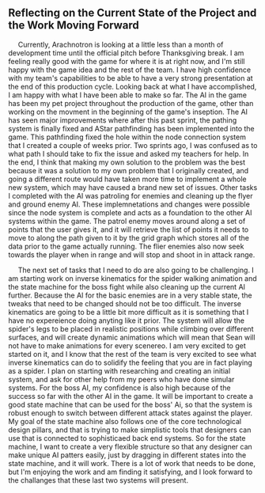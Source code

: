 
Reflecting on the Current State of the Project and the Work Moving Forward
------

&nbsp;&nbsp;&nbsp;&nbsp;&nbsp;Currently, Arachnotron is looking at a little less than a month of development time until the official pitch before Thanksgiving break. I am feeling really good with the game for where it is at right now, and I'm still happy with the game idea and the rest of the team. I have high confidence with my team's capabilities to be able to have a very strong presentation at the end of this production cycle. Looking back at what I have accomplished, I am happy with what I have been able to make so far. The AI in the game has been my pet project throughout the production of the game, other than working on the movment in the beginning of the game's inseption. The AI has seen major improvements where after this past sprint, the pathing system is finally fixed and AStar pathfinding has been implemented into the game. This pathfinding fixed the hole within the node connection system that I created a couple of weeks prior. Two sprints ago, I was confused as to what path I should take to fix the issue and asked my teachers for help. In the end, I think that making my own solution to the problem was the best because it was a solution to my own problem that I originally created, and going a different route would have taken more time to implement a whole new system, which may have caused a brand new set of issues. Other tasks I completed with the AI was patroling for enemies and cleaning up the flyer and ground enemy AI. These implemnetations and changes were possible since the node system is complete and acts as a foundation to the other AI systems within the game. The patrol enemy moves around along a set of points that the user gives it, and it will retrieve the list of points it needs to move to along the path given to it by the grid graph which stores all of the data prior to the game actually running. The flier enemies also now seek towards the player when in range and will stop and shoot in in attack range.

&nbsp;&nbsp;&nbsp;&nbsp;&nbsp;The next set of tasks that I need to do are also going to be challenging. I am starting work on inverse kinematics for the spider walking animation and the state machine for the boss fight while also cleaning up the current AI further. Because the AI for the basic enemies are in a very stable state, the tweaks that need to be changed should not be too difficult. The inverse kinematics are going to be a little bit more difficult as it is something that I have no expereience doing anyting like it prior. The system will allow the spider's legs to be placed in realistic positions while climbing over different surfaces, and will create dynamic animations which will mean that Sean will not have to make animations for every scenereo. I am very excited to get started on it, and I know that the rest of the team is very excited to see what inverse kinematics can do to solidify the feeling that you are in fact playing as a spider. I plan on starting with researching and creating an initial system, and ask for other help from my peers who have done simular systems. For the boss AI, my confidence is also high because of the success so far with the other AI in the game. It will be important to create a good state machine that can be used for the boss' Ai, so that the system is robust enough to switch between different attack states against the player. My goal of the state machine also follows one of the core technological design pillars, and that is trying to make simplistic tools that designers can use that is connected to sophisticaed back end systems. So for the state machine, I want to create a very flexible structure so that any designer can make unique AI patters easily, just by dragging in different states into the state machine, and it will work. There is a lot of work that needs to be done, but I'm enjoying the work and am finding it satisfying, and I look forward to the challanges that these last two systems will present.
